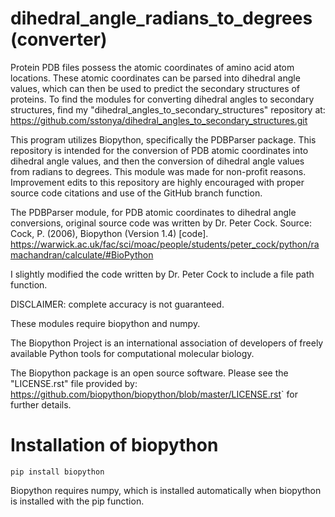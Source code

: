 dihedral_angle_radians_to_degrees (converter)
=====================
Protein PDB files possess the atomic coordinates of amino acid atom locations. These atomic coordinates can be parsed into dihedral angle values, which can then be used to predict the secondary structures of proteins. To find the modules for converting dihedral angles to secondary structures, find my "dihedral_angles_to_secondary_structures" repository at: https://github.com/sstonya/dihedral_angles_to_secondary_structures.git 

This program utilizes Biopython, specifically the PDBParser package. This repository is intended for the conversion of PDB atomic coordinates into dihedral angle values, and then the conversion of dihedral angle values from radians to degrees. This module was made for non-profit reasons. Improvement edits to this repository are highly encouraged with proper source code citations and use of the GitHub branch function.

The PDBParser module, for PDB atomic coordinates to dihedral angle conversions, original source code was written by Dr. Peter Cock. 
Source: Cock, P. (2006), Biopython (Version 1.4) [code]. https://warwick.ac.uk/fac/sci/moac/people/students/peter_cock/python/ramachandran/calculate/#BioPython 

I slightly modified the code written by Dr. Peter Cock to include a file path function.

DISCLAIMER: complete accuracy is not guaranteed.

These modules require biopython and numpy.

The Biopython Project is an international association of developers of freely available Python tools for computational molecular biology.

The Biopython package is an open source software. Please see the "LICENSE.rst" file provided by: <https://github.com/biopython/biopython/blob/master/LICENSE.rst>` for further details.

Installation of biopython
========================

    pip install biopython

Biopython requires numpy, which is installed automatically when biopython is installed with the pip function.
